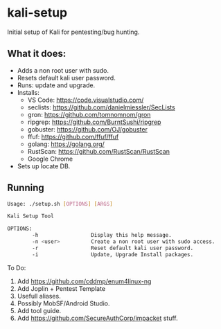 # kali-setup
Initial setup of Kali for pentesting/bug hunting.

## What it does:
- Adds a non root user with sudo.
- Resets default kali user password.
- Runs: update and upgrade.
- Installs: 
  - VS Code: https://code.visualstudio.com/
  - seclists: https://github.com/danielmiessler/SecLists
  - gron: https://github.com/tomnomnom/gron
  - ripgrep: https://github.com/BurntSushi/ripgrep
  - gobuster: https://github.com/OJ/gobuster
  - ffuf: https://github.com/ffuf/ffuf
  - golang: https://golang.org/
  - RustScan: https://github.com/RustScan/RustScan
  - Google Chrome
- Sets up locate DB.

## Running
```bash
Usage: ./setup.sh [OPTIONS] [ARGS]

Kali Setup Tool

OPTIONS: 
        -h                 Display this help message.
        -n <user>          Create a non root user with sudo access.
        -r                 Reset default kali user password.
        -i                 Update, Upgrade Install packages.
```

To Do:
1. Add https://github.com/cddmp/enum4linux-ng
2. Add Joplin + Pentest Template
3. Usefull aliases.
4. Possibly MobSF/Android Studio.
5. Add tool guide.
6. Add https://github.com/SecureAuthCorp/impacket stuff.
